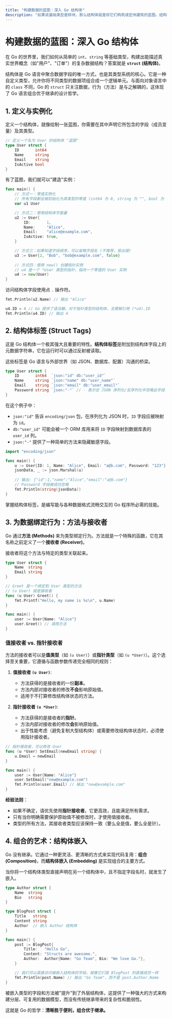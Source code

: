```yaml
---
title: "构建数据的蓝图：深入 Go 结构体"
description: "如果说基础类型是砖块，那么结构体就是将它们构筑成宏伟建筑的蓝图。结构体是Go语言中数据聚合的核心，是构建复杂、有意义的数据类型的基石。"
---
```


# 构建数据的蓝图：深入 Go 结构体

在 Go 的世界里，我们如何从简单的 `int`、`string` 等基础类型，构建出能描述真实世界概念（如"用户"、"订单"）的复杂数据结构？答案就是 **`struct` (结构体)**。

结构体是 Go 语言中聚合数据字段的唯一方式，也是其类型系统的核心。它是一种自定义类型，允许你将不同类型的数据项组合成一个逻辑单元。与面向对象语言中的 `class` 不同，Go 的 `struct` 只关注数据，行为（方法）是与之解耦的，这体现了 Go 语言组合优于继承的设计哲学。

## 1. 定义与实例化

定义一个结构体，就像绘制一张蓝图，你需要在其中声明它所包含的字段（成员变量）及其类型。

```go
// 定义一个名为 User 的结构体 "蓝图"
type User struct {
    ID       int64
    Name     string
    Email    string
    IsActive bool
}
```

有了蓝图，我们就可以"建造"实例：

```go
func main() {
    // 方式一：零值实例化
    // 所有字段都会被初始化为其类型的零值 (int64 为 0, string 为 "", bool 为 false)
    var u1 User

    // 方式二：使用结构体字面量
    u2 := User{
        ID:       1,
        Name:     "Alice",
        Email:    "alice@example.com",
        IsActive: true,
    }

    // 方式三：如果知道字段顺序，可以省略字段名 (不推荐，易出错)
    u3 := User{2, "Bob", "bob@example.com", false}
    
    // 方式四：使用 new() 创建指针实例
    // u4 是一个 *User 类型的指针，指向一个零值的 User 实例
    u4 := new(User)
}
```

访问结构体字段使用点 `.` 操作符。

```go
fmt.Println(u2.Name) // 输出 "Alice"

u4.ID = 4 // Go 提供了语法糖，对于指针类型的结构体，无需解引用 (*u4).ID
fmt.Println(u4.ID) // 输出 4
```

## 2. 结构体标签 (Struct Tags)

这是 Go 结构体一个极其强大且重要的特性。**结构体标签**是附加到结构体字段上的元数据字符串，它在运行时可以通过反射被读取。

这些标签是 Go 语言与外部世界（如 JSON、数据库、配置）沟通的桥梁。

```go
type User struct {
    ID       int64  `json:"id" db:"user_id"`
    Name     string `json:"name" db:"user_name"`
    Email    string `json:"email" db:"user_email"`
    Password string `json:"-"` // - 表示在 JSON 序列化/反序列化中忽略此字段
}
```

在这个例子中：
- `json:"id"` 告诉 `encoding/json` 包，在序列化为 JSON 时，`ID` 字段应被映射为 `id`。
- `db:"user_id"` 可能会被一个 ORM 库用来将 `ID` 字段映射到数据库表的 `user_id` 列。
- `json:"-"` 提供了一种简单的方法来隐藏敏感字段。

```go
import "encoding/json"

func main() {
    u := User{ID: 1, Name: "Alice", Email: "a@b.com", Password: "123"}
    jsonData, _ := json.Marshal(u)
    
    // 输出: {"id":1,"name":"Alice","email":"a@b.com"}
    // Password 字段被成功忽略
    fmt.Println(string(jsonData)) 
}
```
掌握结构体标签，是编写能与各种数据格式流畅交互的 Go 程序所必需的技能。

## 3. 为数据绑定行为：方法与接收者

Go 通过**方法 (Methods)** 来为类型绑定行为。方法就是一个特殊的函数，它在其名称之前定义了一个**接收者 (Receiver)**。

接收者将这个方法与特定的类型关联起来。

```go
type User struct {
    Name  string
    Email string
}

// Greet 是一个绑定到 User 类型的方法
// (u User) 就是接收者
func (u User) Greet() {
    fmt.Printf("Hello, my name is %s\n", u.Name)
}

func main() {
    user := User{Name: "Alice"}
    user.Greet() // 调用方法
}
```

### 值接收者 vs. 指针接收者

方法的接收者可以是**值类型**（如 `(u User)`）或**指针类型**（如 `(u *User)`）。这个选择至关重要，它遵循与函数参数传递完全相同的规则：

1.  **值接收者 `(u User)`**:
    - 方法获得的是接收者的一份**副本**。
    - 方法内部对接收者的修改**不会**影响原始值。
    - 适用于不打算修改结构体状态的方法。

2.  **指针接收者 `(u *User)`**:
    - 方法获得的是接收者的**指针**。
    - 方法内部对接收者的修改**会**影响原始值。
    - 出于性能考虑（避免复制大型结构体）或需要修改结构体状态时，必须使用指针接收者。

```go
// 指针接收者，可以修改 User
func (u *User) SetEmail(newEmail string) {
    u.Email = newEmail
}

func main() {
    user := User{Name: "Alice"}
    user.SetEmail("new@example.com")
    fmt.Println(user.Email) // 输出 "new@example.com"
}
```

**经验法则**：
- 如果不确定，请优先使用**指针接收者**。它更高效，且能满足所有需求。
- 只有当你明确需要保护原始值不被修改时，才使用值接收者。
- 类型的所有方法，其接收者类型应该保持一致（要么全是值，要么全是针）。

## 4. 组合的艺术：结构体嵌入

Go 没有继承。它通过一种更灵活、更清晰的方式来实现代码复用：**组合 (Composition)**，而**结构体嵌入 (Embedding)** 是实现组合的主要方式。

当你将一个结构体类型直接声明在另一个结构体中，且不指定字段名时，就发生了嵌入。

```go
type Author struct {
    Name  string
    Bio   string
}

type BlogPost struct {
    Title   string
    Content string
    Author  // 嵌入 Author 结构体
}

func main() {
    post := BlogPost{
        Title:   "Hello Go",
        Content: "Structs are awesome.",
        Author:  Author{Name: "Go Team", Bio: "We love Go."},
    }

    // 我们可以直接访问被嵌入结构体的字段，就像它们是 BlogPost 的直接成员一样
    fmt.Println(post.Name) // 输出 "Go Team"，而不是 post.Author.Name
}
```
被嵌入类型的字段和方法被"提升"到了外层结构体，这提供了一种强大的方式来构建分层、可复用的数据模型，而没有传统继承带来的复杂性和脆弱性。

这就是 Go 的哲学：**清晰胜于便利，组合优于继承。** 